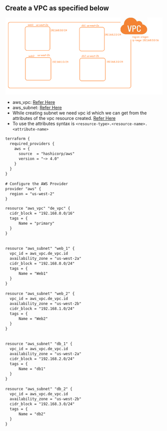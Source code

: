 ## Create a VPC as specified below

![Preview](./Images/aws-vpc-terraform.png)

* aws_vpc: [Refer Here](https://registry.terraform.io/providers/hashicorp/aws/latest/docs/resources/vpc)
* aws_subnet: [Refer Here](https://registry.terraform.io/providers/hashicorp/aws/latest/docs/resources/subnet)
* While creating subnet we need vpc id which we can get from the attributes of the vpc resource created. [Refer Here](https://registry.terraform.io/providers/hashicorp/aws/latest/docs/resources/vpc#attributes-reference)
* To use the attributes syntax is ``` <resource-type>.<resource-name>.<attribute-name> ```

```
terraform {
  required_providers {
    aws = {
      source  = "hashicorp/aws"
      version = "~> 4.0"
    }
  }
}

# Configure the AWS Provider
provider "aws" {
  region = "us-west-2"
}
```

```
resource "aws_vpc" "de_vpc" {
  cidr_block = "192.168.0.0/16"
  tags = {
      Name = "primary"
  }
}


resource "aws_subnet" "web_1" {
  vpc_id = aws_vpc.de_vpc.id
  availability_zone = "us-west-2a"
  cidr_block = "192.168.0.0/24"
  tags = {
      Name = "Web1"
  }
}

resource "aws_subnet" "web_2" {
  vpc_id = aws_vpc.de_vpc.id
  availability_zone = "us-west-2b"
  cidr_block = "192.168.1.0/24"
  tags = {
      Name = "Web2"
  }
}


resource "aws_subnet" "db_1" {
  vpc_id = aws_vpc.de_vpc.id
  availability_zone = "us-west-2a"
  cidr_block = "192.168.2.0/24"
  tags = {
      Name = "db1"
  }
}

resource "aws_subnet" "db_2" {
  vpc_id = aws_vpc.de_vpc.id
  availability_zone = "us-west-2b"
  cidr_block = "192.168.3.0/24"
  tags = {
      Name = "db2"
  }
}

```